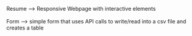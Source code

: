 Resume --> Responsive Webpage with interactive elements
<br></br>
Form --> simple form that uses API calls to write/read into a csv file and creates a table
